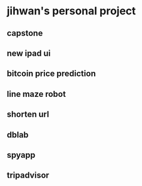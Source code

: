 # jihwan's personal project

## capstone
## new ipad ui
## bitcoin price prediction
## line maze robot
## shorten url	
## dblab
## spyapp
## tripadvisor
